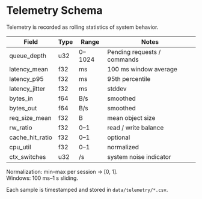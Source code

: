 # Telemetry Schema

Telemetry is recorded as rolling statistics of system behavior.

| Field | Type | Range | Notes |
|-------|------|--------|-------|
| queue_depth | u32 | 0–1024 | Pending requests / commands |
| latency_mean | f32 | ms | 100 ms window average |
| latency_p95 | f32 | ms | 95th percentile |
| latency_jitter | f32 | ms | stddev |
| bytes_in | f64 | B/s | smoothed |
| bytes_out | f64 | B/s | smoothed |
| req_size_mean | f32 | B | mean object size |
| rw_ratio | f32 | 0–1 | read / write balance |
| cache_hit_ratio | f32 | 0–1 | optional |
| cpu_util | f32 | 0–1 | normalized |
| ctx_switches | u32 | /s | system noise indicator |

Normalization: min–max per session → [0, 1].  
Windows: 100 ms–1 s sliding.

Each sample is timestamped and stored in `data/telemetry/*.csv`.
